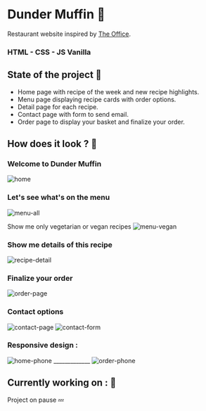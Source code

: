 # Dunder Muffin 🧁

Restaurant website inspired by <a href='https://en.wikipedia.org/wiki/The_Office_(American_TV_series)'>The Office</a>.

### HTML - CSS - JS Vanilla

## State of the project 🥧

- Home page with recipe of the week and new recipe highlights.
- Menu page displaying recipe cards with order options.
- Detail page for each recipe.
- Contact page with form to send email.
- Order page to display your basket and finalize your order.

## How does it look ? 🧐

### Welcome to Dunder Muffin

![home](https://github.com/Elo-LH/Dunder_Muffin/assets/131976796/0922d225-5d5a-4bb0-9b58-1ea51079655d)

### Let's see what's on the menu

![menu-all](https://github.com/Elo-LH/Dunder_Muffin/assets/131976796/0536ff91-3023-4c5e-a4a5-3506422efa4e)

Show me only vegetarian or vegan recipes
![menu-vegan](https://github.com/Elo-LH/Dunder_Muffin/assets/131976796/a29349a2-774d-4320-b28a-e2b88ffd8a13)

### Show me details of this recipe

![recipe-detail](https://github.com/Elo-LH/Dunder_Muffin/assets/131976796/c5f0ecb3-fdf2-4e03-9c32-cba43c5c9507)

### Finalize your order

![order-page](https://github.com/Elo-LH/Dunder_Muffin/assets/131976796/ac00a03c-b17e-49d8-bed2-dc7ee270dd89)

### Contact options

![contact-page](https://github.com/Elo-LH/Dunder_Muffin/assets/131976796/b6194533-f8ef-4db6-bb22-4b7e7bc30bec)
![contact-form](https://github.com/Elo-LH/Dunder_Muffin/assets/131976796/58974f6e-1bdc-43ad-9246-9d74113a2ef0)

### Responsive design :

![home-phone](https://github.com/Elo-LH/Dunder_Muffin/assets/131976796/e376f3c5-96ac-4809-825e-c6289631bfcd) _____________   ![order-phone](https://github.com/Elo-LH/Dunder_Muffin/assets/131976796/8bc6f1ea-b11b-409b-99d0-8540d8b8b09c)

## Currently working on : 🚧

Project on pause 💤

